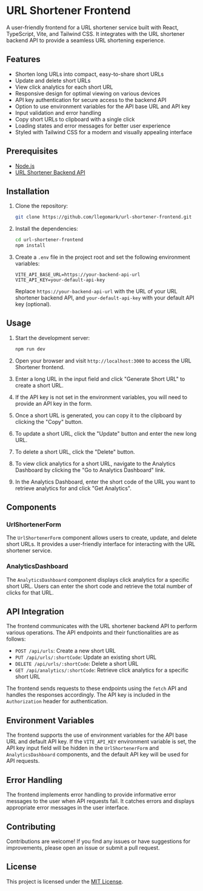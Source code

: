 # URL Shortener Frontend

A user-friendly frontend for a URL shortener service built with React, TypeScript, Vite, and Tailwind CSS. It integrates with the URL shortener backend API to provide a seamless URL shortening experience.

## Features

- Shorten long URLs into compact, easy-to-share short URLs
- Update and delete short URLs
- View click analytics for each short URL
- Responsive design for optimal viewing on various devices
- API key authentication for secure access to the backend API
- Option to use environment variables for the API base URL and API key
- Input validation and error handling
- Copy short URLs to clipboard with a single click
- Loading states and error messages for better user experience
- Styled with Tailwind CSS for a modern and visually appealing interface

## Prerequisites

- [Node.js](https://nodejs.org/)
- [URL Shortener Backend API](https://github.com/llegomark/url-shortener)

## Installation

1. Clone the repository:

   ```bash
   git clone https://github.com/llegomark/url-shortener-frontend.git
   ```

2. Install the dependencies:

   ```bash
   cd url-shortener-frontend
   npm install
   ```

3. Create a `.env` file in the project root and set the following environment variables:

   ```
   VITE_API_BASE_URL=https://your-backend-api-url
   VITE_API_KEY=your-default-api-key
   ```

   Replace `https://your-backend-api-url` with the URL of your URL shortener backend API, and `your-default-api-key` with your default API key (optional).

## Usage

1. Start the development server:

   ```bash
   npm run dev
   ```

2. Open your browser and visit `http://localhost:3000` to access the URL Shortener frontend.

3. Enter a long URL in the input field and click "Generate Short URL" to create a short URL.

4. If the API key is not set in the environment variables, you will need to provide an API key in the form.

5. Once a short URL is generated, you can copy it to the clipboard by clicking the "Copy" button.

6. To update a short URL, click the "Update" button and enter the new long URL.

7. To delete a short URL, click the "Delete" button.

8. To view click analytics for a short URL, navigate to the Analytics Dashboard by clicking the "Go to Analytics Dashboard" link.

9. In the Analytics Dashboard, enter the short code of the URL you want to retrieve analytics for and click "Get Analytics".

## Components

### UrlShortenerForm

The `UrlShortenerForm` component allows users to create, update, and delete short URLs. It provides a user-friendly interface for interacting with the URL shortener service.

### AnalyticsDashboard

The `AnalyticsDashboard` component displays click analytics for a specific short URL. Users can enter the short code and retrieve the total number of clicks for that URL.

## API Integration

The frontend communicates with the URL shortener backend API to perform various operations. The API endpoints and their functionalities are as follows:

- `POST /api/urls`: Create a new short URL
- `PUT /api/urls/:shortCode`: Update an existing short URL
- `DELETE /api/urls/:shortCode`: Delete a short URL
- `GET /api/analytics/:shortCode`: Retrieve click analytics for a specific short URL

The frontend sends requests to these endpoints using the `fetch` API and handles the responses accordingly. The API key is included in the `Authorization` header for authentication.

## Environment Variables

The frontend supports the use of environment variables for the API base URL and default API key. If the `VITE_API_KEY` environment variable is set, the API key input field will be hidden in the `UrlShortenerForm` and `AnalyticsDashboard` components, and the default API key will be used for API requests.

## Error Handling

The frontend implements error handling to provide informative error messages to the user when API requests fail. It catches errors and displays appropriate error messages in the user interface.

## Contributing

Contributions are welcome! If you find any issues or have suggestions for improvements, please open an issue or submit a pull request.

## License

This project is licensed under the [MIT License](LICENSE).